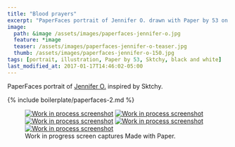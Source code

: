 ```yaml
---
title: "Blood prayers"
excerpt: "PaperFaces portrait of Jennifer O. drawn with Paper by 53 on an iPad."
image: 
  path: &image /assets/images/paperfaces-jennifer-o.jpg 
  feature: *image
  teaser: /assets/images/paperfaces-jennifer-o-teaser.jpg
  thumb: /assets/images/paperfaces-jennifer-o-150.jpg
tags: [portrait, illustration, Paper by 53, Sktchy, black and white]
last_modified_at: 2017-01-17T14:46:02-05:00
---
```


PaperFaces portrait of [Jennifer O.](http://sktchy.com/nIj9DH) inspired by Sktchy.

{% include boilerplate/paperfaces-2.md %}

<figure class="third">
	<a href="{{ site.url }}/assets/images/paperfaces-jennifer-o-process-1-lg.jpg"><img src="{{ site.url }}/assets/images/paperfaces-jennifer-o-process-1-600.jpg" alt="Work in process screenshot"></a>
	<a href="{{ site.url }}/assets/images/paperfaces-jennifer-o-process-2-lg.jpg"><img src="{{ site.url }}/assets/images/paperfaces-jennifer-o-process-2-600.jpg" alt="Work in process screenshot"></a>
	<a href="{{ site.url }}/assets/images/paperfaces-jennifer-o-process-3-lg.jpg"><img src="{{ site.url }}/assets/images/paperfaces-jennifer-o-process-3-600.jpg" alt="Work in process screenshot"></a>
	<a href="{{ site.url }}/assets/images/paperfaces-jennifer-o-process-4-lg.jpg"><img src="{{ site.url }}/assets/images/paperfaces-jennifer-o-process-4-600.jpg" alt="Work in process screenshot"></a>
	<a href="{{ site.url }}/assets/images/paperfaces-jennifer-o-process-5-lg.jpg"><img src="{{ site.url }}/assets/images/paperfaces-jennifer-o-process-5-600.jpg" alt="Work in process screenshot"></a>
	<figcaption>Work in progress screen captures Made with Paper.</figcaption>
</figure>
